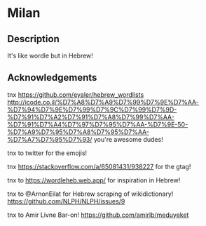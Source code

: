 # Milan

## Description

It's like wordle but in Hebrew!

## Acknowledgements

tnx https://github.com/eyaler/hebrew_wordlists http://icode.co.il/%D7%A8%D7%A9%D7%99%D7%9E%D7%AA-%D7%94%D7%9E%D7%99%D7%9C%D7%99%D7%9D-%D7%91%D7%A2%D7%91%D7%A8%D7%99%D7%AA-%D7%91%D7%A4%D7%97%D7%95%D7%AA-%D7%9E-50-%D7%A9%D7%95%D7%A8%D7%95%D7%AA-%D7%A7%D7%95%D7%93/ you're awesome dudes!

tnx to twitter for the emojis!

tnx https://stackoverflow.com/a/65081431/938227 for the gtag!

tnx to https://wordleheb.web.app/ for inspiration in Hebrew!

tnx to @ArnonEilat for Hebrew scraping of wikidictionary! https://github.com/NLPH/NLPH/issues/9

tnx to Amir Livne Bar-on! https://github.com/amirlb/meduyeket
